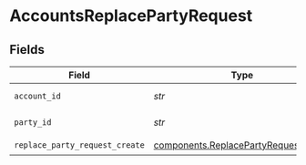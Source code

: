 # AccountsReplacePartyRequest


## Fields

| Field                                                                                        | Type                                                                                         | Required                                                                                     | Description                                                                                  | Example                                                                                      |
| -------------------------------------------------------------------------------------------- | -------------------------------------------------------------------------------------------- | -------------------------------------------------------------------------------------------- | -------------------------------------------------------------------------------------------- | -------------------------------------------------------------------------------------------- |
| `account_id`                                                                                 | *str*                                                                                        | :heavy_check_mark:                                                                           | The account id.                                                                              | 01HC3MAQ4DR9QN1V8MJ4CN1HMK                                                                   |
| `party_id`                                                                                   | *str*                                                                                        | :heavy_check_mark:                                                                           | The party id.                                                                                | 8096110d-fb55-4f9d-b883-b84f0b70d3ea                                                         |
| `replace_party_request_create`                                                               | [components.ReplacePartyRequestCreate](../../models/components/replacepartyrequestcreate.md) | :heavy_check_mark:                                                                           | N/A                                                                                          |                                                                                              |